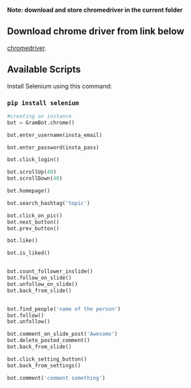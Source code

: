 **Note: download and store chromedriver in the current folder**

## Download chrome driver from link below

 [chromedriver](https://chromedriver.chromium.org/downloads).

## Available Scripts

Install Selenium using this command:

### `pip install selenium`

```python
#creating an instance
bot = GramBot.chrome()

bot.enter_username(insta_email)

bot.enter_password(insta_pass)

bot.click_login()

bot.scrollUp(40)
bot.scrollDown(40)

bot.homepage()

bot.search_hashtag('topic')

bot.click_on_pic()
bot.next_button()
bot.prev_button()

bot.like()

bot.is_liked()


bot.count_follower_inslide()
bot.follow_on_slide()
bot.unfollow_on_slide()
bot.back_from_slide()


bot.find_people('name of the person')
bot.follow()
bot.unfollow()

bot.comment_on_slide_post('Awesome')
bot.delete_posted_comment()
bot.back_from_slide()

bot.click_setting_button()
bot.back_from_settings()

bot.comment('comment something')

```

